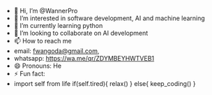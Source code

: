 - 👋 Hi, I’m @WannerPro
- 👀 I’m interested in software development, AI and machine learning
- 🌱 I’m currently learning python 
- 💞️ I’m looking to collaborate on AI development 
- 📫 How to reach me
- email: fwangoda@gmail.com,
- whatsapp: https://wa.me/qr/ZDYMBEYHWTVEB1
- 😄 Pronouns: He
- ⚡ Fun fact:
-  import self from life
   if(self.tired){
       relax()
   }
   else{
        keep_coding()
  }

<!---
WannerPro/WannerPro is a ✨ special ✨ repository because its `README.md` (this file) appears on your GitHub profile.
You can click the Preview link to take a look at your changes.
--->
